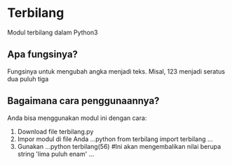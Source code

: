 # Terbilang
Modul terbilang dalam Python3

## Apa fungsinya?
Fungsinya untuk mengubah angka menjadi teks.
Misal, 123 menjadi seratus dua puluh tiga

## Bagaimana cara penggunaannya?
Anda bisa menggunakan modul ini dengan cara:
1. Download file terbilang.py
2. Impor modul di file Anda
   ...python
   from terbilang import terbilang
   ...
3. Gunakan
   ...python
   terbilang(56) #Ini akan mengembalikan nilai berupa string 'lima puluh enam'
   ...
